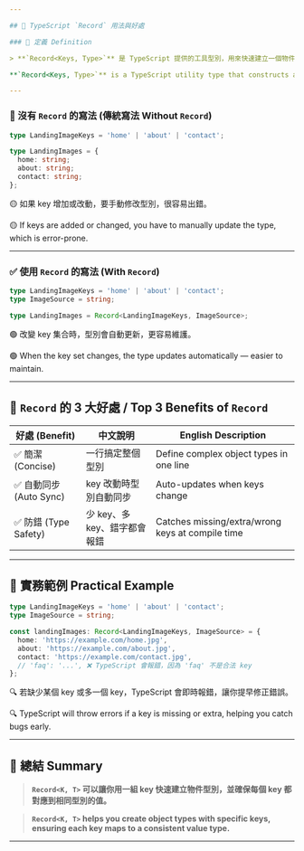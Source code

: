 ```yaml
---

## 📘 TypeScript `Record` 用法與好處

### 🧾 定義 Definition

> **`Record<Keys, Type>`** 是 TypeScript 提供的工具型別，用來快速建立一個物件型別，其鍵（key）來自一組固定集合，值（value）都是同一個型別。

**`Record<Keys, Type>`** is a TypeScript utility type that constructs an object type with a set of fixed keys, where each key maps to the same value type.

---
```


### 🧱 沒有 `Record` 的寫法 (傳統寫法 Without `Record`)

```ts
type LandingImageKeys = 'home' | 'about' | 'contact';

type LandingImages = {
  home: string;
  about: string;
  contact: string;
};
```

🟡 如果 key 增加或改動，要手動修改型別，很容易出錯。

🟡 If keys are added or changed, you have to manually update the type, which is error-prone.

---

### ✅ 使用 `Record` 的寫法 (With `Record`)

```ts
type LandingImageKeys = 'home' | 'about' | 'contact';
type ImageSource = string;

type LandingImages = Record<LandingImageKeys, ImageSource>;
```

🟢 改變 key 集合時，型別會自動更新，更容易維護。

🟢 When the key set changes, the type updates automatically — easier to maintain.

---

## 🎯 `Record` 的 3 大好處 / Top 3 Benefits of `Record`

| 好處 (Benefit)       | 中文說明               | English Description                              |
| ------------------ | ------------------ | ------------------------------------------------ |
| ✅ 簡潔 (Concise)     | 一行搞定整個型別           | Define complex object types in one line          |
| ✅ 自動同步 (Auto Sync) | key 改動時型別自動同步      | Auto-updates when keys change                    |
| ✅ 防錯 (Type Safety) | 少 key、多 key、錯字都會報錯 | Catches missing/extra/wrong keys at compile time |

---

## 🧪 實務範例 Practical Example

```ts
type LandingImageKeys = 'home' | 'about' | 'contact';
type ImageSource = string;

const landingImages: Record<LandingImageKeys, ImageSource> = {
  home: 'https://example.com/home.jpg',
  about: 'https://example.com/about.jpg',
  contact: 'https://example.com/contact.jpg',
  // 'faq': '...', ❌ TypeScript 會報錯，因為 'faq' 不是合法 key
};
```

🔍 若缺少某個 key 或多一個 key，TypeScript 會即時報錯，讓你提早修正錯誤。

🔍 TypeScript will throw errors if a key is missing or extra, helping you catch bugs early.

---

## 🧠 總結 Summary

> **`Record<K, T>` 可以讓你用一組 key 快速建立物件型別，並確保每個 key 都對應到相同型別的值。**

> **`Record<K, T>` helps you create object types with specific keys, ensuring each key maps to a consistent value type.**

---
